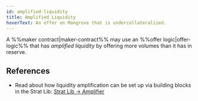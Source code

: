 ```yaml
---
id: amplified-liquidity
title: Amplified Liquidity
hoverText: An offer on Mangrove that is undercollateralized.
---
```


A %%maker contract|maker-contract%% may use an %%offer logic|offer-logic%% that has _amplified liquidity_ by offering more volumes than it has in reserve.

## References

* Read about how liquidity amplification can be set up via building blocks in the Strat Lib: [Strat Lib -> Amplifier](../strat-lib/guides/DirectHowTo.md#advanced-direct-offer-liquidity-amplification)
